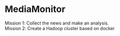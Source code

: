# MediaMonitor

Mission 1: Collect the news and make an analysis.  
Mission 2: Create a Hadoop cluster based on docker
